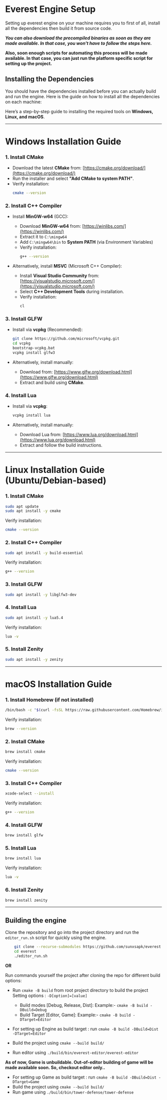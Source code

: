 # Everest Engine Setup

Setting up everest engine on your machine requires you to first of all, install all the dependencies
then build it from source code.

___You can also download the precompiled binaries as soon as they are made available. In that case,
you won't have to follow the steps here.___

__Also, soon enough scripts for automating this process will be made available. In that case, you can
just run the platform specific script for setting up the project.__


## Installing the Dependencies

You should have the dependencies installed before you can actually build and run the engine. Here is
the guide on how to install all the dependencies on each machine:

Here’s a step-by-step guide to installing the required tools on **Windows, Linux, and macOS**.

---

# **Windows Installation Guide**

### 1. Install **CMake**
- Download the latest **CMake** from: [https://cmake.org/download/](https://cmake.org/download/)
- Run the installer and select **"Add CMake to system PATH"**.
- Verify installation:
  ```sh
  cmake --version
  ```

### 2. Install **C++ Compiler**
- Install **MinGW-w64** (GCC):
  - Download **MinGW-w64** from: [https://winlibs.com/](https://winlibs.com/)
  - Extract it to `C:\mingw64`
  - Add `C:\mingw64\bin` to **System PATH** (via Environment Variables)
  - Verify installation:
    ```sh
    g++ --version
    ```

- Alternatively, install **MSVC** (Microsoft C++ Compiler):
  - Install **Visual Studio Community** from: [https://visualstudio.microsoft.com/](https://visualstudio.microsoft.com/)
  - Select **C++ Development Tools** during installation.
  - Verify installation:
    ```sh
    cl
    ```

### 3. Install **GLFW**
- Install via **vcpkg** (Recommended):
  ```sh
  git clone https://github.com/microsoft/vcpkg.git
  cd vcpkg
  bootstrap-vcpkg.bat
  vcpkg install glfw3
  ```

- Alternatively, install manually:
  - Download from: [https://www.glfw.org/download.html](https://www.glfw.org/download.html)
  - Extract and build using **CMake**.

### 4. Install **Lua**
- Install via **vcpkg**:
  ```sh
  vcpkg install lua
  ```

- Alternatively, install manually:
  - Download Lua from: [https://www.lua.org/download.html](https://www.lua.org/download.html)
  - Extract and follow the build instructions.

---

# **Linux Installation Guide (Ubuntu/Debian-based)**

### 1. Install **CMake**
```sh
sudo apt update
sudo apt install -y cmake
```
Verify installation:
```sh
cmake --version
```

### 2. Install **C++ Compiler**
```sh
sudo apt install -y build-essential
```
Verify installation:
```sh
g++ --version
```

### 3. Install **GLFW**
```sh
sudo apt install -y libglfw3-dev
```

### 4. Install **Lua**
```sh
sudo apt install -y lua5.4
```
Verify installation:
```sh
lua -v
```

### 5. Install **Zenity**
```sh
sudo apt install -y zenity
```

---

# **macOS Installation Guide**

### 1. Install **Homebrew** (if not installed)
```sh
/bin/bash -c "$(curl -fsSL https://raw.githubusercontent.com/Homebrew/install/HEAD/install.sh)"
```
Verify installation:
```sh
brew --version
```

### 2. Install **CMake**
```sh
brew install cmake
```
Verify installation:
```sh
cmake --version
```

### 3. Install **C++ Compiler**
```sh
xcode-select --install
```
Verify installation:
```sh
g++ --version
```

### 4. Install **GLFW**
```sh
brew install glfw
```

### 5. Install **Lua**
```sh
brew install lua
```
Verify installation:
```sh
lua -v
```

### 6. Install **Zenity**
```sh
brew install zenity
```

---

## Building the engine

Clone the repository and go into the project directory and run the `editor_run.sh` script for quickly 
using the engine.
``` bash
    git clone --recurse-submodules https://github.com/sunxsapk/everest
    cd everest
    ./editor_run.sh
```

__OR__

Run commands yourself the project after cloning the repo for different build options:
- Run `cmake -B build` from root project directory to build the project
    Setting options : `-D[option]=[value]`
    - Build modes [Debug, Release, Dist]: Example:- `cmake -B build -DBuild=Debug`
    - Build Target [Editor, Game]: Example:-  `cmake -B build -DTarget=Editor`

- For setting up Engine as build target : run `cmake -B build -DBuild=Dist -DTarget=Editor`
- Build the project using `cmake --build build/`
- Run editor using `./build/bin/everest-editor/everest-editor`

__As of now, Game is unbuildable. Out-of-editor building of game will be made available soon. So, checkout editor only..__
- For setting up Game as build target   : run `cmake -B build -DBuild=Dist -DTarget=Game`
- Build the project using `cmake --build build/`
- Run game using `./build/bin/tower-defense/tower-defense`

